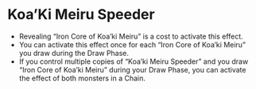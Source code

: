 # Koa’Ki Meiru Speeder

*   Revealing “Iron Core of Koa’ki Meiru” is a cost to activate this effect.
*   You can activate this effect once for each “Iron Core of Koa’ki Meiru” you draw during the Draw Phase.
*   If you control multiple copies of “Koa’ki Meiru Speeder” and you draw “Iron Core of Koa’ki Meiru” during your Draw Phase, you can activate the effect of both monsters in a Chain.
